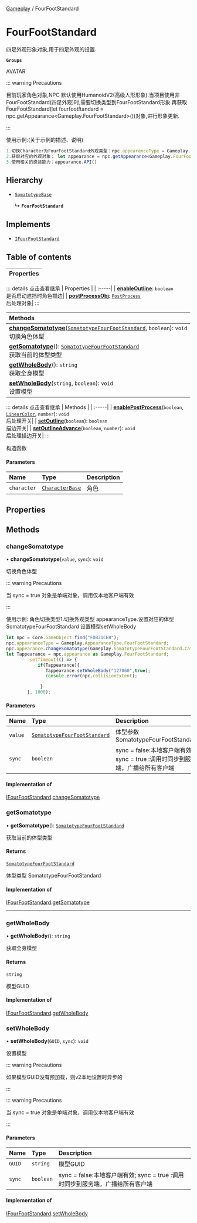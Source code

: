 [Gameplay](../modules/Gameplay.Gameplay.md) / FourFootStandard

# FourFootStandard <Badge type="tip" text="Class" /> <Score text="FourFootStandard" />

四足外观形象对象,用于四足外观的设置.

**`Groups`**

AVATAR

::: warning Precautions

目前玩家角色对象,NPC 默认使用HumanoidV2(高级人形形象).当项目使用非FourFootStandard(四足外观)时,需要切换类型到FourFootStandard形象.再获取FourFootStandard(let fourfootftandard = npc.getAppearance<Gameplay.FourFootStandard>())对象,进行形象更新.

:::

使用示例:(关于示例的描述、说明)
```ts
1.切换Character为FourFootStandard外观类型：npc.appearanceType = Gameplay.AppearanceType.FourFootStandard;
2.获取对应的外观对象： let appearance = npc.getAppearance<Gameplay.FourFootStandard>();
3.使用相关的换装能力：appearance.API()
```

## Hierarchy

- [`SomatotypeBase`](Gameplay.SomatotypeBase.md)

  ↳ **`FourFootStandard`**

## Implements

- [`IFourFootStandard`](../interfaces/Gameplay.IFourFootStandard.md)

## Table of contents

| Properties |
| :-----|


::: details 点击查看继承
| Properties |
| :-----|
| **[enableOutline](Gameplay.SomatotypeBase.md#enableoutline)**: `boolean` <br> 是否启动遮挡时角色描边|
| **[postProcessObj](Gameplay.SomatotypeBase.md#postprocessobj)**: [`PostProcess`](Gameplay.PostProcess.md) <br> 后处理对象|
:::


| Methods |
| :-----|
| **[changeSomatotype](Gameplay.FourFootStandard.md#changesomatotype)**([`SomatotypeFourFootStandard`](../enums/Gameplay.SomatotypeFourFootStandard.md), `boolean`): `void` <br> 切换角色体型|
| **[getSomatotype](Gameplay.FourFootStandard.md#getsomatotype)**(): [`SomatotypeFourFootStandard`](../enums/Gameplay.SomatotypeFourFootStandard.md) <br> 获取当前的体型类型|
| **[getWholeBody](Gameplay.FourFootStandard.md#getwholebody)**(): `string` <br> 获取全身模型|
| **[setWholeBody](Gameplay.FourFootStandard.md#setwholebody)**(`string`, `boolean`): `void` <br> 设置模型|


::: details 点击查看继承
| Methods |
| :-----|
| **[enablePostProcess](Gameplay.SomatotypeBase.md#enablepostprocess)**(`boolean`, [`LinearColor`](Type.LinearColor.md), `number`): `void` <br> 后处理开关|
| **[setOutline](Gameplay.SomatotypeBase.md#setoutline)**(`boolean`): `boolean` <br> 描边开关|
| **[setOutlineAdvance](Gameplay.SomatotypeBase.md#setoutlineadvance)**(`boolean`, `number`): `void` <br> 后处理描边开关|
:::


构造函数

#### Parameters

| Name | Type | Description |
| :------ | :------ | :------ |
| `character` | [`CharacterBase`](Gameplay.CharacterBase.md) | 角色 |

## Properties

## Methods

### changeSomatotype <Score text="changeSomatotype" /> 

• **changeSomatotype**(`value`, `sync`): `void` <Badge type="tip" text="other" />

切换角色体型

::: warning Precautions

当 sync = true 对象是单端对象，调用仅本地客户端有效

:::


使用示例: 角色切换类型1.切换外观类型 appearanceType.设置对应的体型SomatotypeFourFootStandard 设置模型setWholeBody
```ts
let npc = Core.GameObject.find("FDB21CE8");
npc.appearanceType = Gameplay.AppearanceType.FourFootStandard;
npc.appearance.changeSomatotype(Gameplay.SomatotypeFourFootStandard.Cat, true);
let Tappearance = npc.appearance as Gameplay.FourFootStandard;
         setTimeout(() => {
            if(Tappearance){
               Tappearance.setWholeBody("127060",true);
               console.error(npc.collisionExtent);

             }
        }, 1000);
```

#### Parameters

| Name | Type | Description |
| :------ | :------ | :------ |
| `value` | [`SomatotypeFourFootStandard`](../enums/Gameplay.SomatotypeFourFootStandard.md) |  体型参数 SomatotypeFourFootStandard |
| `sync` | `boolean` | sync = false:本地客户端有效; sync = true :调用时同步到服务端，广播给所有客户端 |


#### Implementation of

[IFourFootStandard](../interfaces/Gameplay.IFourFootStandard.md).[changeSomatotype](../interfaces/Gameplay.IFourFootStandard.md#changesomatotype)


### getSomatotype <Score text="getSomatotype" /> 

• **getSomatotype**(): [`SomatotypeFourFootStandard`](../enums/Gameplay.SomatotypeFourFootStandard.md) <Badge type="tip" text="other" />

获取当前的体型类型


#### Returns

[`SomatotypeFourFootStandard`](../enums/Gameplay.SomatotypeFourFootStandard.md)

体型类型 SomatotypeFourFootStandard

#### Implementation of

[IFourFootStandard](../interfaces/Gameplay.IFourFootStandard.md).[getSomatotype](../interfaces/Gameplay.IFourFootStandard.md#getsomatotype)

___

### getWholeBody <Score text="getWholeBody" /> 

• **getWholeBody**(): `string` <Badge type="tip" text="other" />

获取全身模型


#### Returns

`string`

模型GUID

#### Implementation of

[IFourFootStandard](../interfaces/Gameplay.IFourFootStandard.md).[getWholeBody](../interfaces/Gameplay.IFourFootStandard.md#getwholebody)


### setWholeBody <Score text="setWholeBody" /> 

• **setWholeBody**(`GUID`, `sync`): `void` <Badge type="tip" text="other" />

设置模型

::: warning Precautions

如果模型GUID没有预加载，则v2本地设置时异步的

:::

::: warning Precautions

当 sync = true 对象是单端对象，调用仅本地客户端有效

:::


#### Parameters

| Name | Type | Description |
| :------ | :------ | :------ |
| `GUID` | `string` | 模型GUID |
| `sync` | `boolean` | sync = false:本地客户端有效; sync = true :调用时同步到服务端，广播给所有客户端 |


#### Implementation of

[IFourFootStandard](../interfaces/Gameplay.IFourFootStandard.md).[setWholeBody](../interfaces/Gameplay.IFourFootStandard.md#setwholebody)
